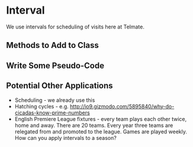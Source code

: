 # Interval
We use intervals for scheduling of visits here at Telmate.

## Methods to Add to Class

## Write Some Pseudo-Code


## Potential Other Applications
* Scheduling - we already use this
* Hatching cycles - e.g. http://io9.gizmodo.com/5895840/why-do-cicadas-know-prime-numbers
* English Premiere League fixtures - every team plays each other twice, home and away.  There are 20 teams.  Every year three teams are relegated from and promoted to the league.  Games are played weekly.  How can you apply intervals to a season?